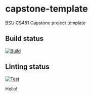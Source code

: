 # capstone-template
BSU CS481 Capstone project template

## Build status
[![Build](https://github.com/cs481-ekh/s24-gone-phishin/actions/workflows/build.yml/badge.svg)](https://github.com/cs481-ekh/s24-gone-phishin/actions/workflows/build.yml)

## Linting status
[![Test](https://github.com/cs481-ekh/s24-gone-phishin/actions/workflows/test.yml/badge.svg)](https://github.com/cs481-ekh/s24-gone-phishin/actions/workflows/test.yml)


Hello!
